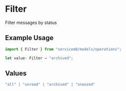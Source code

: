 # Filter

Filter messages by status

## Example Usage

```typescript
import { Filter } from "servicem8/models/operations";

let value: Filter = "archived";
```

## Values

```typescript
"all" | "unread" | "archived" | "snoozed"
```